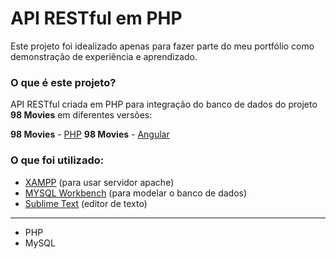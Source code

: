 # API RESTful em PHP
Este projeto foi idealizado apenas para fazer parte do meu portfólio como demonstração de experiência e aprendizado.

### O que é este projeto?

API RESTful criada em PHP para integração do banco de dados do projeto **98 Movies** em diferentes versões:

**98 Movies** - [PHP](https://github.com/Jonathan2332/98-movies-php)
**98 Movies** - [Angular](https://github.com/Jonathan2332/98-movies-angular)

### O que foi utilizado:

* [XAMPP](https://www.apachefriends.org/pt_br/index.html) (para usar servidor apache)
* [MYSQL Workbench](https://www.mysql.com/products/workbench/) (para modelar o banco de dados)
* [Sublime Text](https://www.sublimetext.com/) (editor de texto)

<hr>

* PHP
* MySQL

